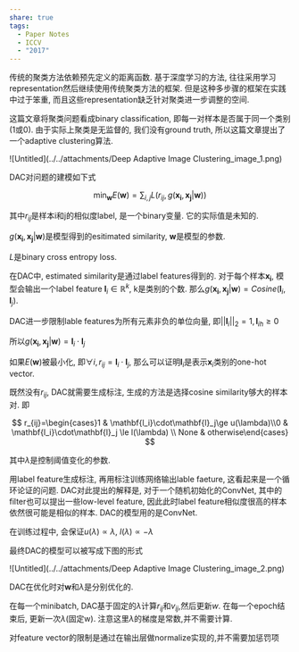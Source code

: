 ```yaml
---
share: true
tags:
  - Paper Notes
  - ICCV
  - "2017"
---
```



传统的聚类方法依赖预先定义的距离函数. 基于深度学习的方法, 往往采用学习representation然后继续使用传统聚类方法的框架. 但是这种多步骤的框架在实践中过于笨重, 而且这些representation缺乏针对聚类进一步调整的空间.

这篇文章将聚类问题看成binary classification, 即每一对样本是否属于同一个类别(1或0). 由于实际上聚类是无监督的, 我们没有ground truth, 所以这篇文章提出了一个adaptive clustering算法.

![Untitled](../../attachments/Deep Adaptive Image Clustering_image_1.png)

DAC对问题的建模如下式

$$
\min_{\mathbf{w}}E(\mathbf{w})=\sum_{i, j}L(r_{ij}, g(\mathbf{x_i}, \mathbf{x_j}|\mathbf{w}))
$$

其中$r_{ij}$是样本i和j的相似度label, 是一个binary变量. 它的实际值是未知的.

$g(\mathbf{x_i}, \mathbf{x_j}|\mathbf{w})$是模型得到的esitimated similarity, $\mathbf{w}$是模型的参数.

$L$是binary cross entropy loss.

在DAC中, estimated similarity是通过label features得到的. 对于每个样本$\mathbf{x_i}$, 模型会输出一个label feature $\mathbf{l}_i\in \mathbb{R}^{k}$, k是类别的个数. 那么$g(\mathbf{x_i}, \mathbf{x_j}|\mathbf{w})=Cosine(\mathbf{l}_i, \mathbf{l}_j)$.

DAC进一步限制lable features为所有元素非负的单位向量, 即$||\mathbf{l}_i||_2=1, \mathbf{l}_{ih}\ge 0$

所以$g(\mathbf{x_i}, \mathbf{x_j}|\mathbf{w})=\mathbf{l}_i\cdot \mathbf{l}_j$

如果$E(\mathbf{w})$被最小化, 即$\forall i, r_{ij}=\mathbf{l}_i\cdot \mathbf{l}_j$, 那么可以证明$\mathbf{l}_i$是表示$\mathbf{x}_i$类别的one-hot vector.

既然没有$r_{ij}$, DAC就需要生成标注, 生成的方法是选择cosine similarity够大的样本对. 即

$$
r_{ij}=\begin{cases}1 & \mathbf{l_i}\cdot\mathbf{l}_j\ge u(\lambda)\\0 & \mathbf{l_i}\cdot\mathbf{l}_j \le l(\lambda) \\ None & otherwise\end{cases}
$$

其中$\lambda$是控制阈值变化的参数.

用label feature生成标注, 再用标注训练网络输出lable faeture, 这看起来是一个循环论证的问题. DAC对此提出的解释是, 对于一个随机初始化的ConvNet, 其中的filter也可以提出一些low-level feature, 因此此时label feature相似度很高的样本依然很可能是相似的样本. DAC的模型用的是ConvNet.

在训练过程中, 会保证$u(\lambda)\propto \lambda$, $l(\lambda)\propto-\lambda$

最终DAC的模型可以被写成下图的形式

![Untitled](../../attachments/Deep Adaptive Image Clustering_image_2.png)

DAC在优化时对$\mathbf{w}$和$\lambda$是分别优化的.

在每一个minibatch, DAC基于固定的$\lambda$计算$r_{ij}$和$v_{ij}$,然后更新$w$. 在每一个epoch结束后, 更新一次$\lambda$(固定w). 注意这里$\lambda$的梯度是常数,并不需要计算.

对feature vector的限制是通过在输出层做normalize实现的,并不需要加惩罚项